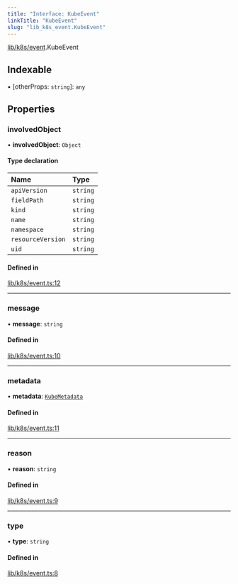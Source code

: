 ```yaml
---
title: "Interface: KubeEvent"
linkTitle: "KubeEvent"
slug: "lib_k8s_event.KubeEvent"
---
```


[lib/k8s/event](../modules/lib_k8s_event.md).KubeEvent

## Indexable

▪ [otherProps: `string`]: `any`

## Properties

### involvedObject

• **involvedObject**: `Object`

#### Type declaration

| Name | Type |
| :------ | :------ |
| `apiVersion` | `string` |
| `fieldPath` | `string` |
| `kind` | `string` |
| `name` | `string` |
| `namespace` | `string` |
| `resourceVersion` | `string` |
| `uid` | `string` |

#### Defined in

[lib/k8s/event.ts:12](https://github.com/headlamp-k8s/headlamp/blob/45b84205/frontend/src/lib/k8s/event.ts#L12)

___

### message

• **message**: `string`

#### Defined in

[lib/k8s/event.ts:10](https://github.com/headlamp-k8s/headlamp/blob/45b84205/frontend/src/lib/k8s/event.ts#L10)

___

### metadata

• **metadata**: [`KubeMetadata`](lib_k8s_cluster.KubeMetadata.md)

#### Defined in

[lib/k8s/event.ts:11](https://github.com/headlamp-k8s/headlamp/blob/45b84205/frontend/src/lib/k8s/event.ts#L11)

___

### reason

• **reason**: `string`

#### Defined in

[lib/k8s/event.ts:9](https://github.com/headlamp-k8s/headlamp/blob/45b84205/frontend/src/lib/k8s/event.ts#L9)

___

### type

• **type**: `string`

#### Defined in

[lib/k8s/event.ts:8](https://github.com/headlamp-k8s/headlamp/blob/45b84205/frontend/src/lib/k8s/event.ts#L8)
